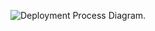 ![Deployment Process Diagram.](https://drive.google.com/uc?export=view&id=1xXwtH9lyI3qJkIlTnmfTVhdAuiuKBI2L)
